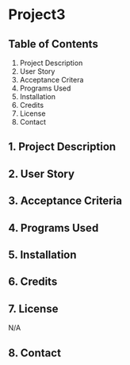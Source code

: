 # Project3

## Table of Contents
1. Project Description
2. User Story
3. Acceptance Critera
4. Programs Used
5. Installation
6. Credits
7. License
8. Contact

## 1. Project Description


## 2. User Story


## 3. Acceptance Criteria

## 4. Programs Used


## 5. Installation


## 6. Credits


## 7. License

N/A

## 8. Contact

